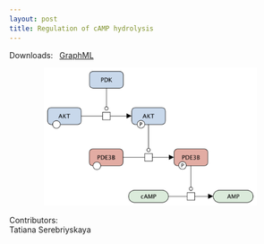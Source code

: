 ```yaml
---
layout: post
title: Regulation of cAMP hydrolysis
---
```


Downloads: &nbsp; 
[GraphML](../downloads/F012-cAMP.graphml) &nbsp;
<p align="middle"><a href="/cAMP/"><img id="image" src="/downloads/F012-cAMP.png" width="380"/></a></p>

Contributors:  
Tatiana Serebriyskaya
